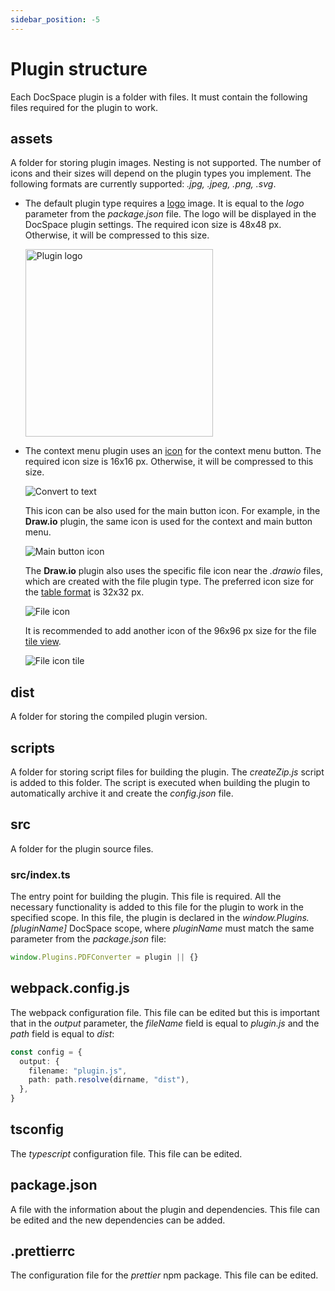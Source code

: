 ```yaml
---
sidebar_position: -5
---
```


# Plugin structure

Each DocSpace plugin is a folder with files. It must contain the following files required for the plugin to work.

## assets

A folder for storing plugin images. Nesting is not supported. The number of icons and their sizes will depend on the plugin types you implement. The following formats are currently supported: *.jpg, .jpeg, .png, .svg*.

- The default plugin type requires a [logo](config.md#image) image. It is equal to the *logo* parameter from the *package.json* file. The logo will be displayed in the DocSpace plugin settings. The required icon size is 48x48 px. Otherwise, it will be compressed to this size.

  <img alt="Plugin logo" src="/assets/images/docspace/plugin-logo.png" width="300px" />

- The context menu plugin uses an [icon](coding-plugin/plugin-items/contextmenuitem.md#icon) for the context menu button. The required icon size is 16x16 px. Otherwise, it will be compressed to this size.

  ![Convert to text](/assets/images/docspace/convert-to-text.png)

  This icon can be also used for the main button icon. For example, in the **Draw.io** plugin, the same icon is used for the context and main button menu.

  ![Main button icon](/assets/images/docspace/main-button-icon.png)

  The **Draw.io** plugin also uses the specific file icon near the *.drawio* files, which are created with the file plugin type. The preferred icon size for the [table format](coding-plugin/plugin-items/fileitem.md#filerowicon) is 32x32 px.

  ![File icon](/assets/images/docspace/file-icon.png)

  It is recommended to add another icon of the 96x96 px size for the file [tile view](coding-plugin/plugin-items/fileitem.md#filetileicon).

  ![File icon tile](/assets/images/docspace/file-icon-tile.png)

## dist

A folder for storing the compiled plugin version.

## scripts

A folder for storing script files for building the plugin. The *createZip.js* script is added to this folder. The script is executed when building the plugin to automatically archive it and create the *config.json* file.

## src

A folder for the plugin source files.

### src/index.ts

The entry point for building the plugin. This file is required. All the necessary functionality is added to this file for the plugin to work in the specified scope. In this file, the plugin is declared in the *window\.Plugins.\[pluginName]* DocSpace scope, where *pluginName* must match the same parameter from the *package.json* file:

  ``` ts
  window.Plugins.PDFConverter = plugin || {}
  ```

## webpack.config.js

The webpack configuration file. This file can be edited but this is important that in the *output* parameter, the *fileName* field is equal to *plugin.js* and the *path* field is equal to *dist*:

  ``` ts
  const config = {
    output: {
      filename: "plugin.js",
      path: path.resolve(dirname, "dist"),
    },
  }
  
  ```

## tsconfig

The *typescript* configuration file. This file can be edited.

## package.json

A file with the information about the plugin and dependencies. This file can be edited and the new dependencies can be added.

## .prettierrc

The configuration file for the *prettier* npm package. This file can be edited.
